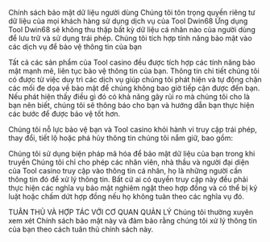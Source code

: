 Chính sách bảo mật dữ liệu người dùng
Chúng tôi tôn trọng quyền riêng tư dữ liệu của mọi khách hàng sử dụng dịch vụ của Tool Dwin68
Ứng dụng Tool Dwin68 sẽ không thu thập bất kỳ dữ liệu cá nhân nào của người dùng để lưu trữ và sử dụng trái phép.
Chúng tôi tích hợp tính năng bảo mật vào các dịch vụ để bảo vệ thông tin của bạn

Tất cả các sản phẩm của Tool casino đều được tích hợp các tính năng bảo mật mạnh mẽ, liên tục bảo vệ thông tin của bạn. Thông tin chi tiết chúng tôi có được từ việc duy trì các dịch vụ giúp chúng tôi phát hiện và tự động chặn các mối đe dọa về bảo mật để chúng không bao giờ tiếp cận được đến bạn. Nếu phát hiện thấy điều gì đó có khả năng gây rủi ro mà chúng tôi cho là bạn nên biết, chúng tôi sẽ thông báo cho bạn và hướng dẫn bạn thực hiện các bước để được bảo vệ tốt hơn.

Chúng tôi nỗ lực bảo vệ bạn và Tool casino khỏi hành vi truy cập trái phép, thay đổi, tiết lộ hoặc phá hủy thông tin chúng tôi nắm giữ, bao gồm:

Chúng tôi sử dụng biện pháp mã hóa để bảo mật dữ liệu của bạn trong khi truyền
Chúng tôi chỉ cho phép các nhân viên, nhà thầu và người đại diện của Tool casino truy cập vào thông tin cá nhân, họ là những người cần thông tin đó để xử lý thông tin. Bất cứ ai có quyền truy cập này đều phải thực hiện các nghĩa vụ bảo mật nghiêm ngặt theo hợp đồng và có thể bị kỷ luật hoặc chấm dứt hợp đồng nếu họ không tuân theo các nghĩa vụ đó.

TUÂN THỦ VÀ HỢP TÁC VỚI CƠ QUAN QUẢN LÝ
Chúng tôi thường xuyên xem xét Chính sách bảo mật này và đảm bảo rằng chúng tôi xử lý thông tin của bạn theo cách tuân thủ chính sách này.
